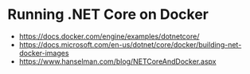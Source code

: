 # Running .NET Core on Docker
* https://docs.docker.com/engine/examples/dotnetcore/
* https://docs.microsoft.com/en-us/dotnet/core/docker/building-net-docker-images
* https://www.hanselman.com/blog/NETCoreAndDocker.aspx

